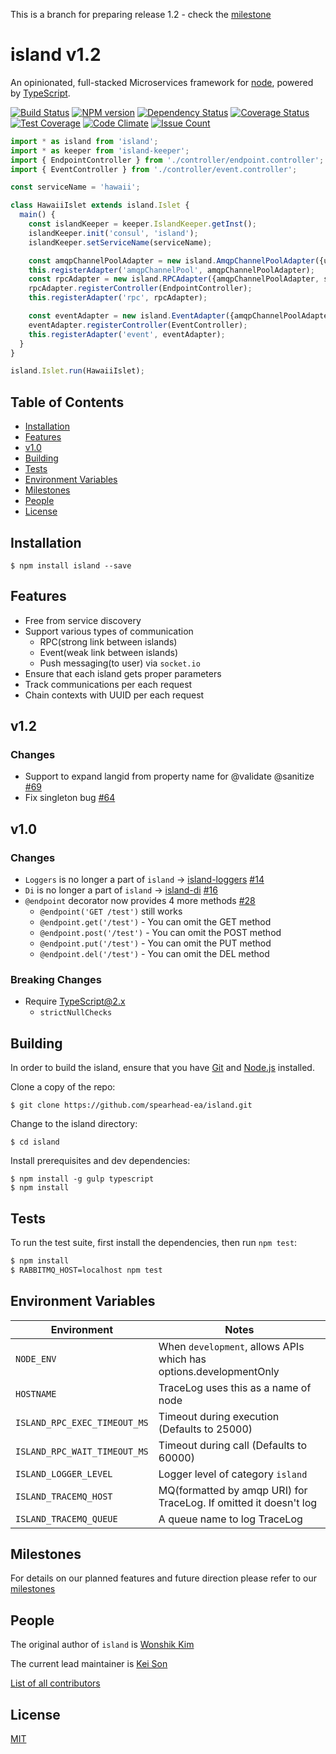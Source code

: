 This is a branch for preparing release 1.2 - check the [milestone](https://github.com/spearhead-ea/island/milestone/1)

# island v1.2

An opinionated, full-stacked Microservices framework for [node](http://nodejs.org), powered by [TypeScript](https://github.com/microsoft/typescript).

[![Build Status][travis-image]][travis-url]
[![NPM version][npm-image]][npm-url]
[![Dependency Status][david-image]][david-url]
[![Coverage Status][coveralls-image]][coveralls-url]
[![Test Coverage][codeclimate-coverage]][codeclimate-url]
[![Code Climate][codeclimate-gpa]][codeclimate-url]
[![Issue Count][codeclimate-issue]][codeclimate-url]


```typescript
import * as island from 'island';
import * as keeper from 'island-keeper';
import { EndpointController } from './controller/endpoint.controller';
import { EventController } from './controller/event.controller';

const serviceName = 'hawaii';

class HawaiiIslet extends island.Islet {
  main() {
    const islandKeeper = keeper.IslandKeeper.getInst();
    islandKeeper.init('consul', 'island');
    islandKeeper.setServiceName(serviceName);

    const amqpChannelPoolAdapter = new island.AmqpChannelPoolAdapter({url: 'amqp://rabbitmq:5672'});
    this.registerAdapter('amqpChannelPool', amqpChannelPoolAdapter);
    const rpcAdapter = new island.RPCAdapter({amqpChannelPoolAdapter, serviceName});
    rpcAdapter.registerController(EndpointController);
    this.registerAdapter('rpc', rpcAdapter);

    const eventAdapter = new island.EventAdapter({amqpChannelPoolAdapter, serviceName});
    eventAdapter.registerController(EventController);
    this.registerAdapter('event', eventAdapter);
  }
}

island.Islet.run(HawaiiIslet);
```


## Table of Contents

  - [Installation](#installation)
  - [Features](#features)
  - [v1.0](#v1.0)
  - [Building](#building)
  - [Tests](#tests)
  - [Environment Variables](#environment+variables)
  - [Milestones](#milestones)
  - [People](#people)
  - [License](#license)


## Installation

```
$ npm install island --save
```


## Features

  - Free from service discovery
  - Support various types of communication
    - RPC(strong link between islands)
    - Event(weak link between islands)
    - Push messaging(to user) via `socket.io`
  - Ensure that each island gets proper parameters
  - Track communications per each request
  - Chain contexts with UUID per each request

## v1.2

### Changes

  - Support to expand langid from property name for @validate @sanitize [#69](https://github.com/spearhead-ea/island/issues/68)
  - Fix singleton bug [#64](https://github.com/spearhead-ea/island/pull/67)

## v1.0

### Changes

  - `Loggers` is no longer a part of `island` -> [island-loggers](https://github.com/spearhead-ea/island-loggers) [#14](https://github.com/spearhead-ea/island/issues/14)
  - `Di` is no longer a part of `island` -> [island-di](https://github.com/spearhead-ea/island-di) [#16](https://github.com/spearhead-ea/island/issues/16)
  - `@endpoint` decorator now provides 4 more methods [#28](https://github.com/spearhead-ea/island/issues/28)
    - `@endpoint('GET /test')` still works
    - `@endpoint.get('/test')` - You can omit the GET method
    - `@endpoint.post('/test')` - You can omit the POST method
    - `@endpoint.put('/test')` - You can omit the PUT method
    - `@endpoint.del('/test')` - You can omit the DEL method


### Breaking Changes

  - Require TypeScript@2.x
    - `strictNullChecks`


## Building

In order to build the island, ensure that you have [Git](http://git-scm.com/downloads) and [Node.js](http://nodejs.org/) installed.

Clone a copy of the repo:

```
$ git clone https://github.com/spearhead-ea/island.git
```

Change to the island directory:

```
$ cd island
```

Install prerequisites and dev dependencies:

```
$ npm install -g gulp typescript
$ npm install
```


## Tests

  To run the test suite, first install the dependencies, then run `npm test`:

```bash
$ npm install
$ RABBITMQ_HOST=localhost npm test
```


## Environment Variables

| Environment                  | Notes                                                             |
| ---------------------------- | ----------------------------------------------------------------- |
| `NODE_ENV`                   | When `development`, allows APIs which has options.developmentOnly |
| `HOSTNAME`                   | TraceLog uses this as a name of node                              |
| `ISLAND_RPC_EXEC_TIMEOUT_MS` | Timeout during execution (Defaults to 25000)                      |
| `ISLAND_RPC_WAIT_TIMEOUT_MS` | Timeout during call (Defaults to 60000)                           |
| `ISLAND_LOGGER_LEVEL`        | Logger level of category `island`                                 |
| `ISLAND_TRACEMQ_HOST`        | MQ(formatted by amqp URI) for TraceLog. If omitted it doesn't log |
| `ISLAND_TRACEMQ_QUEUE`       | A queue name to log TraceLog                                      |



## Milestones

For details on our planned features and future direction please refer to our [milestones](https://github.com/spearhead-ea/island/milestones)



## People

The original author of `island` is [Wonshik Kim](https://github.com/wokim)

The current lead maintainer is [Kei Son](https://github.com/heycalmdown)

[List of all contributors](https://github.com/spearhead-ea/island/graphs/contributors)



## License

  [MIT](LICENSE)


[travis-image]: https://api.travis-ci.org/spearhead-ea/island.svg?branch=release-1.0
[travis-url]: https://travis-ci.org/spearhead-ea/island
[npm-image]: https://badge.fury.io/js/island.svg
[npm-url]: http://badge.fury.io/js/island
[david-image]: https://david-dm.org/spearhead-ea/island/status.svg
[david-url]: https://david-dm.org/spearhead-ea/island
[coveralls-image]: https://coveralls.io/repos/github/spearhead-ea/island/badge.svg?branch=master
[coveralls-url]: https://coveralls.io/github/spearhead-ea/island?branch=master
[codeclimate-coverage]: https://codeclimate.com/github/spearhead-ea/island/badges/coverage.svg
[codeclimate-gpa]: https://codeclimate.com/github/spearhead-ea/island/badges/gpa.svg
[codeclimate-issue]: https://codeclimate.com/github/spearhead-ea/island/badges/issue_count.svg
[codeclimate-url]: https://codeclimate.com/github/spearhead-ea/island/coverage
